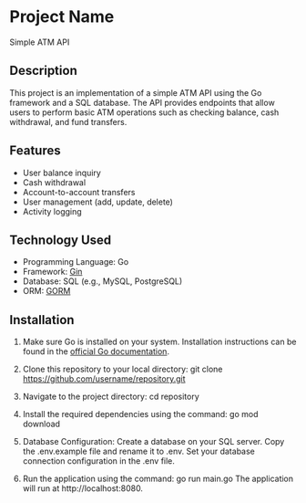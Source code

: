# Project Name

Simple ATM API

## Description

This project is an implementation of a simple ATM API using the Go framework and a SQL database. The API provides endpoints that allow users to perform basic ATM operations such as checking balance, cash withdrawal, and fund transfers.

## Features

- User balance inquiry
- Cash withdrawal
- Account-to-account transfers
- User management (add, update, delete)
- Activity logging

## Technology Used

- Programming Language: Go
- Framework: [Gin](https://github.com/gin-gonic/gin)
- Database: SQL (e.g., MySQL, PostgreSQL)
- ORM: [GORM](https://gorm.io)

## Installation

1. Make sure Go is installed on your system. Installation instructions can be found in the [official Go documentation](https://golang.org/doc/install).

2. Clone this repository to your local directory:
   git clone https://github.com/username/repository.git

3. Navigate to the project directory:
  cd repository

4. Install the required dependencies using the command:
  go mod download

5. Database Configuration:
  Create a database on your SQL server.
  Copy the .env.example file and rename it to .env.
  Set your database connection configuration in the .env file.
  
6. Run the application using the command:
  go run main.go
  The application will run at http://localhost:8080.
